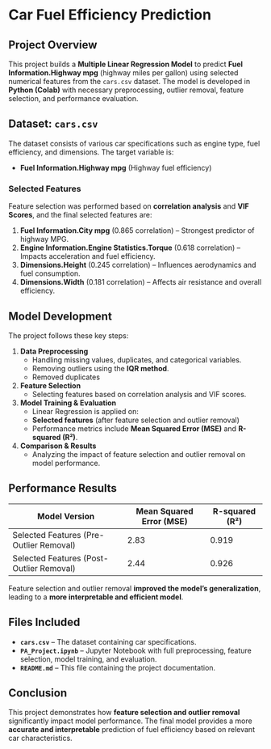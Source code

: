 # Car Fuel Efficiency Prediction

## Project Overview
This project builds a **Multiple Linear Regression Model** to predict **Fuel Information.Highway mpg** (highway miles per gallon) using selected numerical features from the `cars.csv` dataset. The model is developed in **Python (Colab)** with necessary preprocessing, outlier removal, feature selection, and performance evaluation.

## Dataset: `cars.csv`
The dataset consists of various car specifications such as engine type, fuel efficiency, and dimensions. The target variable is:
- **Fuel Information.Highway mpg** (Highway fuel efficiency)

### Selected Features
Feature selection was performed based on **correlation analysis** and **VIF Scores**, and the final selected features are:
1. **Fuel Information.City mpg** (0.865 correlation) – Strongest predictor of highway MPG.
2. **Engine Information.Engine Statistics.Torque** (0.618 correlation) – Impacts acceleration and fuel efficiency.
3. **Dimensions.Height** (0.245 correlation) – Influences aerodynamics and fuel consumption.
4. **Dimensions.Width** (0.181 correlation) – Affects air resistance and overall efficiency.

## Model Development
The project follows these key steps:
1. **Data Preprocessing**
   - Handling missing values, duplicates, and categorical variables.
   - Removing outliers using the **IQR method**.
   - Removed duplicates
2. **Feature Selection**
   - Selecting features based on correlation analysis and VIF scores.
3. **Model Training & Evaluation**
   - Linear Regression is applied on:
   - **Selected features** (after feature selection and outlier removal)
   - Performance metrics include **Mean Squared Error (MSE)** and **R-squared (R²)**.
4. **Comparison & Results**
   - Analyzing the impact of feature selection and outlier removal on model performance.

## Performance Results
| Model Version               | Mean Squared Error (MSE) | R-squared (R²) |
|-----------------------------|-------------------------|----------------|
| Selected Features (Pre-Outlier Removal) | 2.83                   | 0.919          |
| Selected Features (Post-Outlier Removal) | 2.44                   | 0.926           |

Feature selection and outlier removal **improved the model’s generalization**, leading to a **more interpretable and efficient model**.

## Files Included
- **`cars.csv`** – The dataset containing car specifications.
- **`PA_Project.ipynb`** – Jupyter Notebook with full preprocessing, feature selection, model training, and evaluation.
- **`README.md`** – This file containing the project documentation.



## Conclusion
This project demonstrates how **feature selection and outlier removal** significantly impact model performance. The final model provides a more **accurate and interpretable** prediction of fuel efficiency based on relevant car characteristics.



